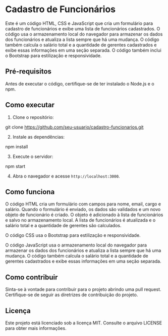 # Cadastro de Funcionários

Este é um código HTML, CSS e JavaScript que cria um formulário para cadastro de funcionários e exibe uma lista de funcionários cadastrados. O código usa o armazenamento local do navegador para armazenar os dados dos funcionários e atualiza a lista sempre que há uma mudança. O código também calcula o salário total e a quantidade de gerentes cadastrados e exibe essas informações em uma seção separada. O código também inclui o Bootstrap para estilização e responsividade.

## Pré-requisitos

Antes de executar o código, certifique-se de ter instalado o Node.js e o npm.

## Como executar

1. Clone o repositório:

git clone https://github.com/seu-usuario/cadastro-funcionarios.git


2. Instale as dependências:

npm install

3. Execute o servidor:

npm start

4. Abra o navegador e acesse `http://localhost:3000`.

## Como funciona

O código HTML cria um formulário com campos para nome, email, cargo e salário. Quando o formulário é enviado, os dados são validados e um novo objeto de funcionário é criado. O objeto é adicionado à lista de funcionários e salvo no armazenamento local. A lista de funcionários é atualizada e o salário total e a quantidade de gerentes são calculados.

O código CSS usa o Bootstrap para estilização e responsividade.

O código JavaScript usa o armazenamento local do navegador para armazenar os dados dos funcionários e atualiza a lista sempre que há uma mudança. O código também calcula o salário total e a quantidade de gerentes cadastrados e exibe essas informações em uma seção separada.

## Como contribuir

Sinta-se à vontade para contribuir para o projeto abrindo uma pull request. Certifique-se de seguir as diretrizes de contribuição do projeto.

## Licença

Este projeto está licenciado sob a licença MIT. Consulte o arquivo LICENSE para obter mais informações.